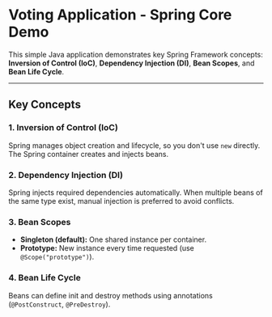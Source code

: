 # Voting Application - Spring Core Demo

This simple Java application demonstrates key Spring Framework concepts: **Inversion of Control (IoC)**, **Dependency Injection (DI)**, **Bean Scopes**, and **Bean Life Cycle**.

---

## Key Concepts

### 1. Inversion of Control (IoC)  
Spring manages object creation and lifecycle, so you don't use `new` directly. The Spring container creates and injects beans.

### 2. Dependency Injection (DI)  
Spring injects required dependencies automatically. When multiple beans of the same type exist, manual injection is preferred to avoid conflicts.

### 3. Bean Scopes  
- **Singleton (default):** One shared instance per container.  
- **Prototype:** New instance every time requested (use `@Scope("prototype")`).

### 4. Bean Life Cycle  
Beans can define init and destroy methods using annotations (`@PostConstruct`, `@PreDestroy`).
